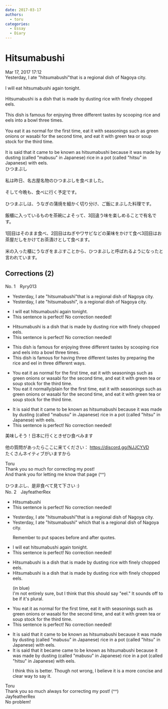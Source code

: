 ```yaml
---
date: 2017-03-17
authors:
  - toru
categories:
  - Essay
  - Diary
---
```


<h1 id="subject_show">Hitsumabushi</h1>
<div class="date">Mar 17, 2017 17:12</div>
<div id="post"><div id="body_show_ori">
Yesterday, I ate "hitsumabushi"that is a regional dish of Nagoya city.<br/><br/>I will eat hitsumabushi again tonight.<br/><br/>Hitsumabushi is a dish that is made by dusting rice with finely chopped eels.<br/><br/>This dish is famous for enjoying three different tastes by scooping rice and eels into a bowl three times.<br/><br/>You eat it as normal for the first time, eat it with seasonings such as green onions or wasabi for the second time, and eat it with green tea or soup stock for the third time.<br/><br/>It is said that it came to be known as hitsumabushi because it was made by dusting (called "mabusu" in Japanese) rice in a pot (called "hitsu" in Japanese) with eels.
</div></div>

<!-- more -->

<div id="post_ja"><div id="body_show_mo">
ひつまぶし<br/><br/>私は昨日、名古屋名物のひつまぶしを食べました。<br/><br/>そして今晩も、食べに行く予定です。<br/><br/>ひつまぶしは、うなぎの蒲焼を細かく切り分け、ご飯にまぶした料理です。<br/><br/>飯櫃に入っているものを茶碗によそって、3回違う味を楽しめることで有名です。<br/><br/>1回目はそのまま食べ、2回目はねぎやワサビなどの薬味をかけて食べ3回目はお茶屋だしをかけてお茶漬けとして食べます。<br/><br/>米の入った櫃にうなぎをまぶすことから、ひつまぶしと呼ばれるようになったと言われています。
</div></div>

## Corrections (2)
<div id="block"><div class="first_name"> No. 1　<span class="just_name">Ryry013</span></div><div id="block2">
<ul class="correction_field">
<li class="incorrect">Yesterday, I ate "hitsumabushi"that is a regional dish of Nagoya city.</li>
<li class="corrected correct">
Yesterday, I ate "hitsumabushi", <span class="sline">is</span> a regional dish of Nagoya city.
</li>
</ul>
<ul class="correction_field">
<li class="incorrect">I will eat hitsumabushi again tonight.</li>
<li class="corrected perfect">This sentence is perfect! No correction needed!</li>
</ul>
<ul class="correction_field">
<li class="incorrect">Hitsumabushi is a dish that is made by dusting rice with finely chopped eels.</li>
<li class="corrected perfect">This sentence is perfect! No correction needed!</li>
</ul>
<ul class="correction_field">
<li class="incorrect">This dish is famous for enjoying three different tastes by scooping rice and eels into a bowl three times.</li>
<li class="corrected correct">
This dish is famous for <span class="f_red">having</span> three different tastes by preparing the rice and eel in three different ways.
</li>
</ul>
<ul class="correction_field">
<li class="incorrect">You eat it as normal for the first time, eat it with seasonings such as green onions or wasabi for the second time, and eat it with green tea or soup stock for the third time.</li>
<li class="corrected correct">
You eat it <span class="f_red">normally/plain</span> <span class="sline">for </span>the first time, eat it with seasonings such as green onions or wasabi <span class="sline">for </span>the second time, and eat it with green tea or soup stock <span class="sline">for</span> the third time.
</li>
</ul>
<ul class="correction_field">
<li class="incorrect">It is said that it came to be known as hitsumabushi because it was made by dusting (called "mabusu" in Japanese) rice in a pot (called "hitsu" in Japanese) with eels.</li>
<li class="corrected perfect">This sentence is perfect! No correction needed!</li>
</ul>
<p class="comment_small">
 美味しそう！日本に行くときぜひ食べみます
 <br/>
 <br/>
 他の質問があったらここに来てください：
 <a href="https://discord.gg/NJJCYVD" target="_blank">
  https://discord.gg/NJJCYVD
 </a>
 <br/>
 たくさんネイティブがいますから
</p>

</div><div class="name"><span class="just_name">Toru</span><br>
Thank you so much for correcting my post!<br/>And thank you for letting me know that page (^^)<br/><br/>ひつまぶし、是非食べて見て下さい :)
</div>
</div>
<div id="block"><div class="first_name"> No. 2　<span class="just_name">JayfeatherRex</span></div><div id="block2">
<ul class="correction_field">
<li class="incorrect">Hitsumabushi</li>
<li class="corrected perfect">This sentence is perfect! No correction needed!</li>
</ul>
<ul class="correction_field">
<li class="incorrect">Yesterday, I ate "hitsumabushi"that is a regional dish of Nagoya city.</li>
<li class="corrected correct">
Yesterday, I ate "hitsumabushi" <span class="f_red">which </span><span class="sline">that </span>is a regional dish of Nagoya city.
<p class="correction_comment">Remember to put spaces before and after quotes.</p>
</li>
</ul>
<ul class="correction_field">
<li class="incorrect">I will eat hitsumabushi again tonight.</li>
<li class="corrected perfect">This sentence is perfect! No correction needed!</li>
</ul>
<ul class="correction_field">
<li class="incorrect">Hitsumabushi is a dish that is made by dusting rice with finely chopped eels.</li>
<li class="corrected correct">
Hitsumabushi is a dish that is made by dusting rice with finely chopped <span class="f_blue">eels</span>.
<p class="correction_comment">(in blue)<br/>I'm not entirely sure, but I think that this should say "eel."  It sounds off to be if it's plural.</p>
</li>
</ul>
<ul class="correction_field">
<li class="incorrect">You eat it as normal for the first time, eat it with seasonings such as green onions or wasabi for the second time, and eat it with green tea or soup stock for the third time.</li>
<li class="corrected perfect">This sentence is perfect! No correction needed!</li>
</ul>
<ul class="correction_field">
<li class="incorrect">It is said that it came to be known as hitsumabushi because it was made by dusting (called "mabusu" in Japanese) rice in a pot (called "hitsu" in Japanese) with eels.</li>
<li class="corrected correct">
It is said that it <span class="f_red">became </span><span class="sline">came to be </span>known as hitsumabushi because it was made by dusting (called "mabusu" in Japanese) rice in a pot (called "hitsu" in Japanese) with eels.
<p class="correction_comment">I think this is better.  Though not wrong, I believe it is a more concise and clear way to say it.</p>
</li>
</ul>
</div><div class="name"><span class="just_name">Toru</span><br>
Thank you so much always for correcting my post! (^^)
</div>
<div class="name"><span class="just_name">JayfeatherRex</span><br>
No problem!
</div>
</div>
